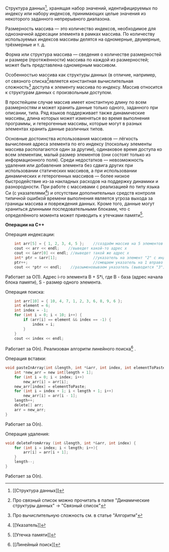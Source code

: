 Структура данных[^1], хранящая набор значений, идентифицируемых по индексу или набору индексов, принимающих целые значения из некоторого заданного непрерывного диапазона. 

Размерность массива — это количество индексов, необходимое для однозначной адресации элемента в рамках массива. По количеству используемых индексов массивы делятся на одномерные, двумерные, трёхмерные и т. д.

Форма или структура массива — сведения о количестве размерностей и размере (протяжённости) массива по каждой из размерностей; может быть представлена одномерным массивом.

Особенностью массива как структуры данных (в отличие, например, от связного списка[^2]является константная вычислительная сложность[^3] доступа к элементу массива по индексу. Массив относится к структурам данных с произвольным доступом.

В простейшем случае массив имеет константную длину по всем размерностям и может хранить данные только одного, заданного при описании, типа. Ряд языков поддерживает также динамические массивы, длина которых может изменяться во время выполнения программы, и гетерогенные массивы, которые могут в разных элементах хранить данные различных типов. 

Основные достоинства использования массивов — лёгкость вычисления адреса элемента по его индексу (поскольку элементы массива располагаются один за другим), одинаковое время доступа ко всем элементам, малый размер элементов (они состоят только из информационного поля). Среди недостатков — невозможность удаления или добавления элемента без сдвига других при использовании статических массивов, а при использовании динамических и гетерогенных массивов — более низкое быстродействие из-за накладных расходов на поддержку динамики и разнородности. При работе с массивами с реализацией по типу языка Си (с указателями[^4]) и отсутствии дополнительных средств контроля типичной ошибкой времени выполнения является угроза выхода за границы массива и повреждения данных. Кроме того, данные могут храниться длинными последовательными блоками, что с определённого момента может приводить к утечками памяти[^5]. 


**Операции на С++**


Операция индексации:

```C
	int arr[5] = { 1, 2, 3, 4, 5 };    //создаём массив на 5 элементов
    cout << arr << endl;    //выведет какой-то адрес x
    cout << &arr[0] << endl; //выведет такой же адрес х
    int* ptr = &arr[1];                //указатель на элемент "2" с индексом 1
    ptr++;                             //смещаем указатель на 1 вправо 
    cout << *ptr << endl;    //разыменовываем указатель (выводится "3")
``` 
Работает за О(1). Адрес i-го элемента B + S*i, где B - база (адрес начала блока памяти), S - размер одного элемента.


Операция поиска: 

```C
	int arr[10] = { 10, 4, 7, 1, 2, 3, 6, 8, 9, 6 };
    int element = 6;
    int index = -1;
    for (int i = 0; i < 10; i++) {
        if (arr[i] == element && index == -1) {
            index = i;
        }
    }
    cout << index << endl;
```
Работает за О(n). Реализован алгоритм линейного поиска[^6] . 


Операция вставки:

```C
void pasteInArray(int &length, int *&arr, int index, int elementToPaste) {
    int *new_arr = new int[length + 1];
    for (int i = 0; i < index; i++)
        new_arr[i] = arr[i];
    new_arr[index] = elementToPaste;
    for (int i = index + 1; i < length + 1; i++)
        new_arr[i] = arr[i - 1];
    length++;
    delete[] arr;
    arr = new_arr;
}
```
Работает за О(n).


Операция удаления: 

```C
void deleteFromArray (int &length, int *&arr, int index) {
	for (int i = index; i < length; i++){
		arr[i] = arr[i + 1];
	}
	length--;
}
```
Работает за О(n). 

[^1]: [[Структура данных]]
[^2]: Про связный список можно прочитать в папке "Динамические структуры данных" -> "Связный список"
[^3]: Про вычислительную сложность см. в статье "Алгоритм"
[^4]: [[Указатель]]
[^5]: [[Утечка памяти]]
[^6]: [[Линейный поиск]]
